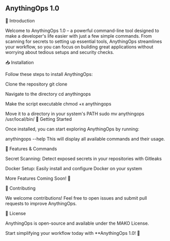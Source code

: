 ## AnythingOps 1.0

🚀 Introduction

Welcome to AnythingOps 1.0 – a powerful command-line tool designed to make a developer's life easier with just a few simple commands. From scanning for secrets to setting up essential tools, AnythingOps streamlines your workflow, so you can focus on building great applications without worrying about tedious setups and security checks.

📥 Installation

Follow these steps to install AnythingOps:

Clone the repository
git clone <repository-url>

Navigate to the directory
cd anythingops

Make the script executable
chmod +x anythingops

Move it to a directory in your system's PATH
sudo mv anythingops /usr/local/bin/
🏁 Getting Started

Once installed, you can start exploring AnythingOps by running:

anythingops --help
This will display all available commands and their usage.

🔧 Features & Commands

Secret Scanning: Detect exposed secrets in your repositories with Gitleaks

Docker Setup: Easily install and configure Docker on your system

More Features Coming Soon! 🚀

🤝 Contributing

We welcome contributions! Feel free to open issues and submit pull requests to improve AnythingOps.

📜 License

AnythingOps is open-source and available under the MAKO License.

Start simplifying your workflow today with **AnythingOps 1.0! 🎯

<!--
**anythingops/AnythingOps** is a ✨ _special_ ✨ repository because its `README.md` (this file) appears on your GitHub profile.

Here are some ideas to get you started:

- 🔭 I’m currently working on ...
- 🌱 I’m currently learning ...
- 👯 I’m looking to collaborate on ...
- 🤔 I’m looking for help with ...
- 💬 Ask me about ...
- 📫 How to reach me: ...
- 😄 Pronouns: ...
- ⚡ Fun fact: ...
-->
